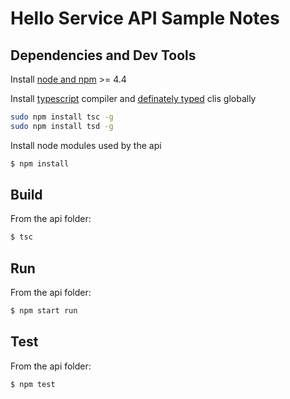 # Hello Service API Sample Notes

## Dependencies and Dev Tools

Install [node and npm](https://nodejs.org) >= 4.4

Install [typescript](https://www.typescriptlang.org/) compiler and [definately typed](http://definitelytyped.org) clis globally

```bash
sudo npm install tsc -g
sudo npm install tsd -g
```

Install node modules used by the api

```bash
$ npm install
```

## Build

From the api folder:

```bash
$ tsc
```

## Run

From the api folder:

```bash
$ npm start run
```

## Test

From the api folder:

```bash
$ npm test
```
